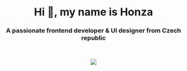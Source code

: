 <h1 align="center">Hi 👋, my name is Honza</h1>
<h3 align="center">A passionate frontend developer & UI designer from Czech republic</h3>
<br/>
<p align="center">
<img src="https://technical.ly/wp-content/uploads/2015/12/17872393499_c2ebdd8f4c_k-e1449073427235.jpg"/></p>
